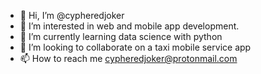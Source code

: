 - 👋 Hi, I’m @cypheredjoker
- 👀 I’m interested in web and mobile app development.
- 🌱 I’m currently learning data science with python
- 💞️ I’m looking to collaborate on a taxi mobile service app
- 📫 How to reach me cypheredjoker@protonmail.com

<!---
cypheredjoker/cypheredjoker is a ✨ special ✨ repository because its `README.md` (this file) appears on your GitHub profile.
You can click the Preview link to take a look at your changes.
--->
